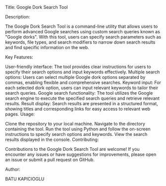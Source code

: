 Title: Google Dork Search Tool

Description:

The Google Dork Search Tool is a command-line utility that allows users to perform advanced Google searches using custom search queries known as "Google dorks". With this tool, users can specify search parameters such as keywords, file types, and search modifiers to narrow down search results and find specific information on the web.

Key Features:

User-friendly interface: The tool provides clear instructions for users to specify their search options and input keywords effectively.
Multiple search options: Users can select multiple Google dork options separated by commas, enabling flexible and comprehensive searches.
Keyword input: For each selected dork option, users can input relevant keywords to tailor their search queries.
Google search functionality: The tool utilizes the Google search engine to execute the specified search queries and retrieve relevant results.
Result display: Search results are presented in a structured format, showing titles and corresponding links for easy access to relevant web pages.
Usage:

Clone the repository to your local machine.
Navigate to the directory containing the tool.
Run the tool using Python and follow the on-screen instructions to specify search options and keywords.
View the search results displayed in the console.
Contributing:

Contributions to the Google Dork Search Tool are welcome! If you encounter any issues or have suggestions for improvements, please open an issue or submit a pull request on GitHub.

Author:

BATU KAPICIOGLU
